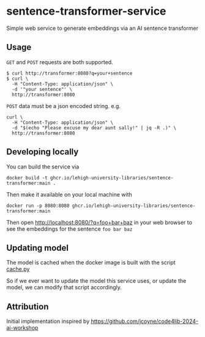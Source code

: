 # sentence-transformer-service

Simple web service to generate embeddings via an AI sentence transformer

## Usage

`GET` and `POST` requests are both supported.

```
$ curl http://transformer:8080?q=your+sentence
$ curl \
  -H "Content-Type: application/json" \
  -d '"your sentence"' \
  http://transformer:8080
```

`POST` data must be a json encoded string. e.g.

```
curl \
  -H "Content-Type: application/json" \
  -d "$(echo "Please excuse my dear aunt sally!" | jq -R .)" \
  http://transformer:8080
```

## Developing locally

You can build the service via

```
docker build -t ghcr.io/lehigh-university-libraries/sentence-transformer:main .
```

Then make it available on your local machine with

```
docker run -p 8080:8080 ghcr.io/lehigh-university-libraries/sentence-transformer:main
```

Then open [http://localhost:8080/?q=foo+bar+baz](http://localhost:8080/?q=foo+bar+baz) in your web browser to see the embeddings for the sentence `foo bar baz`

## Updating model

The model is cached when the docker image is built with the script [cache.py](./cache.py)

So if we ever want to update the model this service uses, or update the model, we can modify that script accordingly.

## Attribution

Initial implementation inspired by https://github.com/jcoyne/code4lib-2024-ai-workshop
